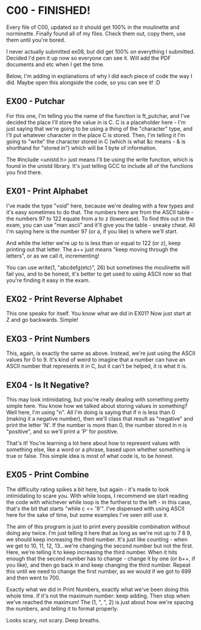 # C00 - FINISHED!

Every file of C00, updated so it should get 100% in the moulinette and norminette. Finally found all of my files. Check them out, copy them, use them until you're bored.

I never actually submitted ex08, but did get 100% on everything I submitted. Decided I'd pen it up now so everyone can see it. Will add the PDF documents and etc when I get the time.

Below, I'm adding in explanations of why I did each piece of code the way I did. Maybe open this alongside the code, so you can see it! :D

## EX00 - Putchar

For this one, I'm telling you the name of the function is ft_putchar, and I've decided the place I'll store the value in is C. C is a placeholder here - I'm just saying that we're going to be using a thing of the "character" type, and I'll put whatever character in the place C is stored. Then, I'm telling it I'm going to "write" the character stored in C (which is what &c means - & is shorthand for "stored in") which will be 1 byte of information.

The #include <unistd.h> just means I'll be using the write function, which is found in the unistd library. It's just telling GCC to include all of the functions you find there.

## EX01 - Print Alphabet

I've made the type "void" here, because we're dealing with a few types and it's easy sometimes to do that. The numbers here are from the ASCII table - the numbers 97 to 122 equate from a to z (lowercase). To find this out in the exam, you can use "man ascii" and it'll give you the table - sneaky cheat. All I'm saying here is the number 97 (or a, if you like) is where we'll start.

And while the letter we're up to is less than or equal to 122 (or z), keep printing out that letter. The a++ just means "keep moving through the letters", or as we call it, incrementing!

You can use write(1, "abcdefg(etc)", 26) but sometimes the moulinette will fail you, and to be honest, it's better to get used to using ASCII now so that you're finding it easy in the exam.

## EX02 - Print Reverse Alphabet

This one speaks for itself. You know what we did in EX01? Now just start at Z and go backwards. Simple!

## EX03 - Print Numbers

This, again, is exactly the same as above. Instead, we're just using the ASCII values for 0 to 9. It's kind of weird to imagine that a number can have an ASCII number that represents it in C, but it can't be helped, it is what it is.

## EX04 - Is It Negative?

This may look intimidating, but you're really dealing with something pretty simple here. You know how we talked about storing values in something? Well here, I'm using "n". All I'm doing is saying that if n is less than 0 (making it a negative number), then we'll class that result as "negative" and print the letter 'N'. If the number is more than 0, the number stored in n is "positive", and so we'll print a 'P' for positive.

That's it! You're learning a lot here about how to represent values with something else, like a word or a phrase, based upon whether something is true or false. This simple idea is most of what code is, to be honest.

## EX05 - Print Combine

The difficulty rating spikes a bit here, but again - it's made to look intimidating to scare you. With while loops, I recommend we start reading the code with whichever while loop is the furtherst to the left - in this case, that's the bit that starts "while c <= '9'". I've dispensed with using ASCII here for the sake of time, but some examples I've seen still use it.

The aim of this program is just to print every possible combination without doing any twice. I'm just telling it here that as long as we're not up to 7 8 9, we should keep increasing the third number. It's just like counting - when we get to 10, 11, 12, 13...we're changing the second number but not the first. Here, we're telling it to keep increasing the third number. When it hits enough that the second number has to change - change it by one (or b++, if you like), and then go back in and keep changing the third number. Repeat this until we need to change the first number, as we would if we got to 699 and then went to 700.

Exactly what we did in Print Numbers, exactly what we've been doing this whole time. If it's not the maximum number: keep adding. Then stop when we've reached the maximum! The (1, ", ", 2) is just about how we're spacing the numbers, and telling it to format properly.

Looks scary, not scary. Deep breaths.
